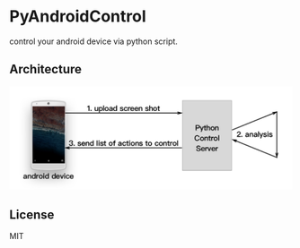 # PyAndroidControl
control your android device via python script.

## Architecture
![](architecture.png)


## License
MIT